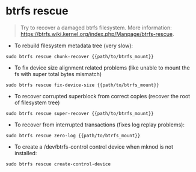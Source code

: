 # btrfs rescue

> Try to recover a damaged btrfs filesystem.
> More information: <https://btrfs.wiki.kernel.org/index.php/Manpage/btrfs-rescue>.

- To rebuild filesystem metadata tree (very slow):

`sudo btrfs rescue chunk-recover {{path/to/btrfs_mount}}`

- To fix device size alignment related problems (like unable to mount the fs with super total bytes mismatch)

`sudo btrfs rescue fix-device-size {{path/to/btrfs_mount}}`

- To recover corrupted superblock from correct copies (recover the root of filesystem tree)

`sudo btrfs rescue super-recover {{path/to/btrfs_mount}}`

- To recover from interrupted transactions (fixes log replay problems):

`sudo btrfs rescue zero-log {{path/to/btrfs_mount}}`

- To create a /dev/btrfs-control control device when mknod is not installed:

`sudo btrfs rescue create-control-device`
